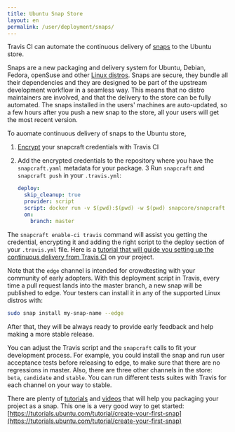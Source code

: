 ```yaml
---
title: Ubuntu Snap Store
layout: en
permalink: /user/deployment/snaps/
---
```


Travis CI can automate the continuous delivery of [snaps](https://snapcraft.io) to the Ubuntu store.

Snaps are a new packaging and delivery system for Ubuntu, Debian, Fedora, openSuse and other [Linux distros](https://snapcraft.io/docs/core/install). Snaps are secure, they bundle all their dependencies and they are designed to be part of the upstream development workflow in a seamless way. This means that no distro maintainers are involved, and that the delivery to the store can be fully automated. The snaps installed in the users' machines are auto-updated, so a few hours after you push a new snap to the store, all your users will get the most recent version.

To auomate continuous delivery of snaps to the Ubuntu store,

1. [Encrypt](https://docs.travis-ci.com/user/encrypting-files) your snapcraft credentials with Travis CI
2. Add the encrypted credentials to the repository where you have the `snapcraft.yaml` metadata for your package.
3  Run `snapcraft` and `snapcraft push` in your `.travis.yml`:

    ```yaml
    deploy:
      skip_cleanup: true
      provider: script
      script: docker run -v $(pwd):$(pwd) -w $(pwd) snapcore/snapcraft sh -c "apt update && snapcraft && snapcraft push *.snap --release edge"
      on:
        branch: master
    ```

The `snapcraft enable-ci travis` command will assist you getting the credential, encrypting it and adding the right script to the deploy section of your `.travis.yml` file. Here is a [tutorial that will guide you setting up the continuous delivery from Travis CI](https://tutorials.ubuntu.com/tutorial/continuous-snap-delivery-from-travis-ci#0) on your project.

Note that the `edge` channel is intended for crowdtesting with your community of early adopters. With this deployment script in Travis, every time a pull request lands into the master branch, a new snap will be published to edge. Your testers can install it in any of the supported Linux distros with:

```bash
sudo snap install my-snap-name --edge
```

After that, they will be always ready to provide early feedback and help making a more stable release.

You can adjust the Travis script and the `snapcraft` calls to fit your development process. For example, you could install the snap and run user acceptance tests before releasing to edge, to make sure that there are no regressions in master. Also, there are three other channels in the store: `beta`, `candidate` and `stable`. You can run different tests suites with Travis for each channel on your way to stable.

There are plenty of [tutorials](https://tutorials.ubuntu.com/) and [videos](https://www.youtube.com/snapcraftio) that will help you packaging your project as a snap. This one is a very good way to get started: [https://tutorials.ubuntu.com/tutorial/create-your-first-snap](https://tutorials.ubuntu.com/tutorial/create-your-first-snap)

